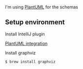 I'm using [PlantUML](http://plantuml.com/) for the schemas 

## Setup environment

Install IntelliJ plugin

[PlantUML integration](https://plugins.jetbrains.com/plugin/7017-plantuml-integration)

Install graphviz

```
$ brew install graphviz
```
